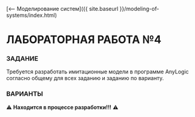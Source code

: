 [⟵ Моделирование систем]({{ site.baseurl }}/modeling-of-systems/index.html)

# **ЛАБОРАТОРНАЯ РАБОТА №4**

### **ЗАДАНИЕ**

Требуется разработать имитационные модели в программе AnyLogic согласно общему для всех заданию и заданию по варианту.

### **ВАРИАНТЫ**

⚠️ **Находится в процессе разработки!!!** ⚠️
